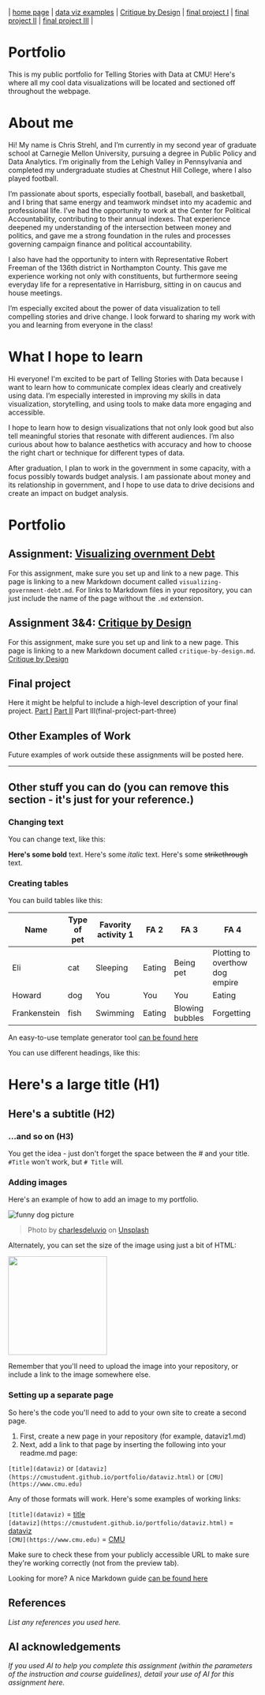 | [home page](https://cmustudent.github.io/tswd-portfolio-templates/) | [data viz examples](dataviz-examples.md) | [Critique by Design](critique-by-design.md) | [final project I](final-project-part-one.md) | [final project II](final-project-part-two.md) | [final project III](final-project-part-three.md) |


# Portfolio
This is my public portfolio for Telling Stories with Data at CMU!  Here's where all my cool data visualizations will be located and sectioned off throughout the webpage. 

# About me
Hi! My name is Chris Strehl, and I’m currently in my second year of graduate school at Carnegie Mellon University, pursuing a degree in Public Policy and Data Analytics. I’m originally from the Lehigh Valley in Pennsylvania and completed my undergraduate studies at Chestnut Hill College, where I also played football.

I’m passionate about sports, especially football, baseball, and basketball, and I bring that same energy and teamwork mindset into my academic and professional life. I’ve had the opportunity to work at the Center for Political Accountability, contributing to their annual indexes. That experience deepened my understanding of the intersection between money and politics, and gave me a strong foundation in the rules and processes governing campaign finance and political accountability.

I also have had the opportunity to intern with Representative Robert Freeman of the 136th district in Northampton County. This gave me experience working not only with constituents, but furthermore seeing everyday life for a representative in Harrisburg, sitting in on caucus and house meetings. 

I’m especially excited about the power of data visualization to tell compelling stories and drive change. I look forward to sharing my work with you and learning from everyone in the class!

# What I hope to learn
Hi everyone! I'm excited to be part of Telling Stories with Data because I want to learn how to communicate complex ideas clearly and creatively using data. I’m especially interested in improving my skills in data visualization, storytelling, and using tools to make data more engaging and accessible.

I hope to learn how to design visualizations that not only look good but also tell meaningful stories that resonate with different audiences. I’m also curious about how to balance aesthetics with accuracy and how to choose the right chart or technique for different types of data.

After graduation, I plan to work in the government in some capacity, with a focus possibly towards budget analysis. I am passionate about money and its relationship in government, and I hope to use data to drive decisions and create an impact on budget analysis. 
# Portfolio

## Assignment: [Visualizing overnment Debt](visualizing-government-debt)
For this assignment, make sure you set up and link to a new page.  This page is linking to a new Markdown document called `visualizing-government-debt.md`.  For links to Markdown files in your repository, you can just include the name of the page without the `.md` extension. 

## Assignment 3&4: [Critique by Design](critique-by-design)
For this assignment, make sure you set up and link to a new page.  This page is linking to a new Markdown document called `critique-by-design.md`.  
[Critique by Design](critique-by-design.md)

## Final project
Here it might be helpful to include a high-level description of your final project. 
[Part I](final-project-part-one.md)
[Part II](final-project-part-two)
Part III(final-project-part-three)

## Other Examples of Work

Future examples of work outside these assignments will be posted here. 

---
## Other stuff you can do (you can remove this section - it's just for your reference.)

### Changing text

You can change text, like this: 

**Here's some bold** text.  Here's some *italic* text. Here's some ~~strikethrough~~ text. 

### Creating tables

You can build tables like this: 

| Name         | Type of pet | Favority activity 1 | FA 2   | FA 3            | FA 4                                |
|--------------|-------------|---------------------|--------|-----------------|-------------------------------------|
| Eli          | cat         | Sleeping            | Eating | Being pet       | Plotting to overthow dog empire     |
| Howard       | dog         | You                 | You    | You             | Eating                              |
| Frankenstein | fish        | Swimming            | Eating | Blowing bubbles | Forgetting                          |

An easy-to-use template generator tool [can be found here](https://www.tablesgenerator.com/markdown_tables)

You can use different headings, like this: 

# Here's a large title (H1)
## Here's a subtitle (H2)
### ...and so on (H3)
You get the idea - just don't forget the space between the # and your title.  `#Title` won't work, but `# Title` will. 

### Adding images

Here's an example of how to add an image to my portfolio.  

![funny dog picture](funny-dog-unsplash.jpg)
> Photo by <a href="https://unsplash.com/pt-br/@charlesdeluvio?utm_source=unsplash&utm_medium=referral&utm_content=creditCopyText">charlesdeluvio</a> on <a href="https://unsplash.com/photos/K4mSJ7kc0As?utm_source=unsplash&utm_medium=referral&utm_content=creditCopyText">Unsplash</a>
  

Alternately, you can set the size of the image using just a bit of HTML: 

<img src="funny-dog-unsplash.jpg" width="200"/>

Remember that you'll need to upload the image into your repository, or include a link to the image somewhere else.  

### Setting up a separate page

So here's the code you'll need to add to your own site to create a second page. 

1. First, create a new page in your repository (for example, dataviz1.md)
2. Next, add a link to that page by inserting the following into your readme.md page:

`[title](dataviz)` or `[dataviz](https://cmustudent.github.io/portfolio/dataviz.html)` or `[CMU](https://www.cmu.edu)`

Any of those formats will work. Here's some examples of working links: 

`[title](dataviz)` = [title](dataviz)  
`[dataviz](https://cmustudent.github.io/portfolio/dataviz.html)` = [dataviz](https://cmustudent.github.io/portfolio/dataviz.html)  
`[CMU](https://www.cmu.edu)` = [CMU](https://www.cmu.edu)   

Make sure to check these from your publicly accessible URL to make sure they're working correctly (not from the preview tab). 

Looking for more?  A nice Markdown guide [can be found here](https://www.markdownguide.org/cheat-sheet/)

## References
_List any references you used here._

## AI acknowledgements
_If you used AI to help you complete this assignment (within the parameters of the instruction and course guidelines), detail your use of AI for this assignment here._

